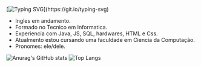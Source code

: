 [![Typing SVG](https://readme-typing-svg.demolab.com?font=Fira+Code&pause=1000&color=00FF00&center=true&vCenter=true&width=435&lines=Opa,+Eu+não+vi+você+ai;Fique+a+vontade+para+ver+meu+perfil;)](https://git.io/typing-svg)

-  Ingles em andamento.
-  Formado no Tecnico em Informatica.
-  Experiencia com Java, JS, SQL, hardwares, HTML e Css.
-  Atualmento estou cursando uma faculdade em Ciencia da Computação.
-  Pronomes: ele/dele.

![Anurag's GitHub stats](https://github-readme-stats.vercel.app/api?username=GustavoIz&show_icons=true&theme=neon)
![Top Langs](https://github-readme-stats.vercel.app/api/top-langs/?username=GustavoIz&layout=compact&langs_count=7&theme=neon)

